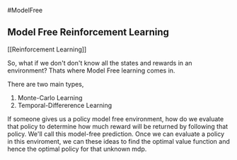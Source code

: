 #ModelFree

## Model Free Reinforcement Learning
[[Reinforcement Learning]]

So, what if we don't don't know all the states and rewards in an environment?  Thats where Model Free learning comes in.

There are two main types,
1. Monte-Carlo Learning
2. Temporal-Differerence Learning

If someone gives us a policy model free environment, how do we evaluate that policy to determine how much reward will be returned by following that policy.  We'll call this model-free prediction.
Once we can evaluate a policy in this enviroment, we can these ideas to find the optimal value function and hence the optimal policy for that unknown mdp.


